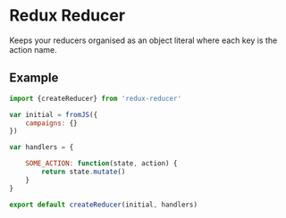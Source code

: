 # Redux Reducer
Keeps your reducers organised as an object literal where each key is the action name.

## Example

```javascript
import {createReducer} from 'redux-reducer'

var initial = fromJS({
	campaigns: {}
})

var handlers = {

	SOME_ACTION: function(state, action) {
		return state.mutate()
	}
}

export default createReducer(initial, handlers)
```

